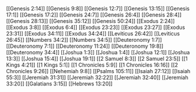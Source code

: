 [[Genesis 2:14]]
[[Genesis 9:8]]
[[Genesis 12:7]]
[[Genesis 13:15]]
[[Genesis 17:1]]
[[Genesis 17:2]]
[[Genesis 24:7]]
[[Genesis 26:4]]
[[Genesis 28:4]]
[[Genesis 28:13]]
[[Genesis 35:12]]
[[Genesis 50:24]]
[[Exodus 2:24]]
[[Exodus 3:8]]
[[Exodus 6:4]]
[[Exodus 23:23]]
[[Exodus 23:27]]
[[Exodus 23:31]]
[[Exodus 34:11]]
[[Exodus 34:24]]
[[Leviticus 26:42]]
[[Leviticus 26:45]]
[[Numbers 34:2]]
[[Numbers 34:5]]
[[Deuteronomy 1:7]]
[[Deuteronomy 7:1]]
[[Deuteronomy 11:24]]
[[Deuteronomy 19:8]]
[[Deuteronomy 34:4]]
[[Joshua 1:3]]
[[Joshua 1:4]]
[[Joshua 12:1]]
[[Joshua 13:3]]
[[Joshua 15:4]]
[[Joshua 19:1]]
[[2 Samuel 8:3]]
[[2 Samuel 23:5]]
[[1 Kings 4:21]]
[[1 Kings 5:1]]
[[1 Chronicles 5:9]]
[[1 Chronicles 16:16]]
[[2 Chronicles 9:26]]
[[Nehemiah 9:8]]
[[Psalms 105:11]]
[[Isaiah 27:12]]
[[Isaiah 55:3]]
[[Jeremiah 31:31]]
[[Jeremiah 32:22]]
[[Jeremiah 32:40]]
[[Jeremiah 33:20]]
[[Galatians 3:15]]
[[Hebrews 13:20]]
